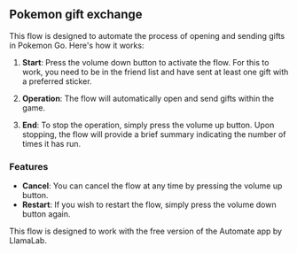 ## Pokemon gift exchange

This flow is designed to automate the process of opening and sending gifts in Pokemon Go. Here's how it works:

1. **Start**: Press the volume down button to activate the flow. For this to work, you need to be in the friend list and have sent at least one gift with a preferred sticker.

2. **Operation**: The flow will automatically open and send gifts within the game.

3. **End**: To stop the operation, simply press the volume up button. Upon stopping, the flow will provide a brief summary indicating the number of times it has run.

### Features

- **Cancel**: You can cancel the flow at any time by pressing the volume up button.
- **Restart**: If you wish to restart the flow, simply press the volume down button again.

This flow is designed to work with the free version of the Automate app by LlamaLab.
